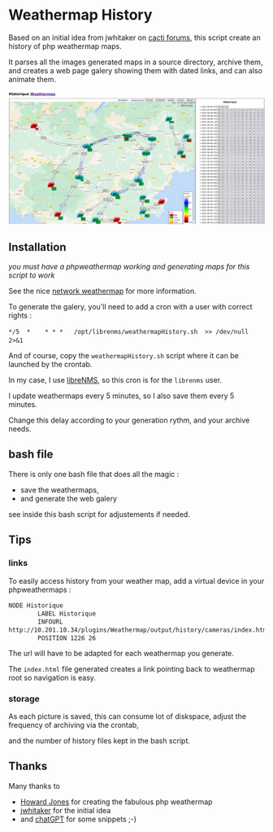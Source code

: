 # Weathermap History

Based on an initial idea from jwhitaker on [cacti forums](https://forums.cacti.net/viewtopic.php?t=40310), this script create an history of php weathermap maps.

It parses all the images generated maps in a source directory, archive them, and creates a web page galery showing them with dated links, and can also animate them.

![image](./weathermap_history.png)

## Installation

*you must have a phpweathermap working and generating maps for this script to work*

See the nice [network weathermap](https://www.network-weathermap.com/) for more information.

To generate the galery, you'll need to add a cron with a user with correct rights :

`*/5  *    * * *   /opt/librenms/weathermapHistory.sh  >> /dev/null 2>&1`

And of course, copy the `weathermapHistory.sh` script where it can be launched by the crontab.

In my case, I use [libreNMS](https://www.librenms.org/), so this cron is for the `librenms` user.

I update weathermaps every 5 minutes, so I also save them every 5 minutes. 

Change this delay according to your generation rythm, and your archive needs.

## bash file

There is only one bash file that does all the magic :

- save the weathermaps, 
- and generate the web galery

see inside this bash script for adjustements if needed.

## Tips

### links

To easily access history from your weather map, add a virtual device in your phpweathermaps : 

```
NODE Historique
        LABEL Historique
        INFOURL http://10.201.10.34/plugins/Weathermap/output/history/cameras/index.html
        POSITION 1226 26
```
The url will have to be adapted for each weathermap you generate.

The `index.html` file generated creates a link pointing back to weathermap root so navigation is easy.

### storage

As each picture is saved, this can consume lot of diskspace, adjust the frequency of archiving via the crontab,

and the number of history files kept in the bash script.


## Thanks

Many thanks to

- [Howard Jones](https://www.network-weathermap.com/) for creating the fabulous php weathermap
- [jwhitaker](http://forums.cacti.net/memberlist.php?mode=viewprofile&u=29739) for the initial idea 
- and [chatGPT](https://chat.openai.com/chat) for some snippets ;-)


